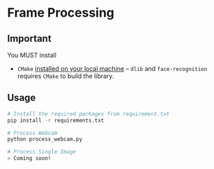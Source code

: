 # Frame Processing

## Important
You MUST install

[//]: # (- `tesseract` [installed on your local machine]&#40;https://tesseract-ocr.github.io/tessdoc/Installation.html&#41; – `pytesseract` is just a library wrapper around the `tesseract` binary.`)
- `CMake` [installed on your local machine](https://cmake.org/download/) – `dlib` and `face-recognition` requires `CMake` to build the library.

## Usage
```bash
# Install the required packages from requirement.txt
pip install -r requirements.txt

# Process Webcam
python process_webcam.py

# Process Single Image
> Coming soon!